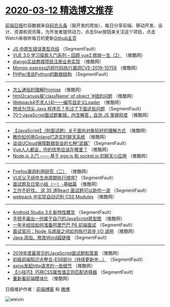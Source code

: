 # [2020-03-12 精选博文推荐](https://toutiao.qdkfweb.cn/date/2020/03/12)

[前端日报](https://qdkfweb.cn/c/news)栏目数据来自[码农头条](https://toutiao.qdkfweb.cn/)（我开发的爬虫），每日分享前端、移动开发、设计、资源和资讯等，为开发者提供动力，点击Star按钮来关注这个项目，点击Watch来收听每日的更新[Github主页](https://github.com/kujian/frontendDaily)
* [JS 中原生错误类型总结](https://toutiao.qdkfweb.cn/139255.html) （SegmentFault）
* [VUE 3.0 学习探索入门系列 &#8211; 回顾 vue2 辉煌一生（2）](https://toutiao.qdkfweb.cn/139287.html) （推酷网）
* [django实战商城项目注册业务实现](https://toutiao.qdkfweb.cn/139266.html) （推酷网）
* [Mongo-express远程代码执行漏洞CVE-2019-10758](https://toutiao.qdkfweb.cn/139277.html) （推酷网）
* [PHPer浅谈Python的数据结构](https://toutiao.qdkfweb.cn/139256.html) （SegmentFault）

***
* [怎么通俗的理解Promise](https://toutiao.qdkfweb.cn/139288.html) （推酷网）
* [html2canvas报&#039;className&#039; of object &#039;#错的问题](https://toutiao.qdkfweb.cn/139267.html) （推酷网）
* [Webpack4不求人(4)——编写自定义Loader](https://toutiao.qdkfweb.cn/139278.html) （推酷网）
* [想成为顶尖 Java 程序员？先过了下面这些问题](https://toutiao.qdkfweb.cn/139257.html) （SegmentFault）
* [70个JavaScript面试题集锦，内含解答，自测 JS 掌握程度](https://toutiao.qdkfweb.cn/139289.html) （推酷网）

***
* [【JavaScript】（附面试题）关于面向对象较好的理解方式](https://toutiao.qdkfweb.cn/139268.html) （推酷网）
* [教你如何用Golang打造实时聊天系统](https://toutiao.qdkfweb.cn/139279.html) （推酷网）
* [谈谈UCloud保障数据安全的七种“武器”](https://toutiao.qdkfweb.cn/139258.html) （SegmentFault）
* [Vue人人都会，你的优势应该在哪里？](https://toutiao.qdkfweb.cn/139290.html) （推酷网）
* [Node.js 入门 —— 基于 egg.js 和 socket.io 的聊天小应用](https://toutiao.qdkfweb.cn/139269.html) （推酷网）

***
* [Firefox漏洞利用研究（二）](https://toutiao.qdkfweb.cn/139280.html) （推酷网）
* [VUE父子组件生命周期执行顺序?](https://toutiao.qdkfweb.cn/139259.html) （SegmentFault）
* [面试题及日常小结（一）-基础篇](https://toutiao.qdkfweb.cn/139270.html) （推酷网）
* [工作不好找， 这 35 道React 面试题可以助你一波](https://toutiao.qdkfweb.cn/139249.html) （SegmentFault）
* [webpack 中实现自动识别 CSS Modules](https://toutiao.qdkfweb.cn/139281.html) （推酷网）

***
* [Android  Studio 3.6 新特性概览](https://toutiao.qdkfweb.cn/139260.html) （SegmentFault）
* [手把手画出一份属于自己的JavaScript原型图](https://toutiao.qdkfweb.cn/139271.html) （推酷网）
* [一年半经验如何准备阿里巴巴 P6 前端面试](https://toutiao.qdkfweb.cn/139250.html) （SegmentFault）
* [面试官问：Node 与底层之间如何执行异步 I/O 调用](https://toutiao.qdkfweb.cn/139282.html) （推酷网）
* [Java 添加、修改Word超链接](https://toutiao.qdkfweb.cn/139261.html) （SegmentFault）

***
* [2019年度最常见的JavaScript面试题和答案](https://toutiao.qdkfweb.cn/139272.html) （推酷网）
* [初级前端知识点整合-ES6部分（持续更新中&#8230;）](https://toutiao.qdkfweb.cn/139251.html) （SegmentFault）
* [axios发起http请求的一些细节](https://toutiao.qdkfweb.cn/139283.html) （推酷网）
* [【小技巧】巧用CSS属性值正则匹配选择器](https://toutiao.qdkfweb.cn/139262.html) （SegmentFault）
* [重新看前端模块化](https://toutiao.qdkfweb.cn/139273.html) （推酷网）

日报维护作者：[前端博客](https://qdkfweb.cn/) 和 [微博](https://qdkfweb.cn/go/weibo)

![weixin](https://user-images.githubusercontent.com/3055447/38468989-651132ac-3b80-11e8-8e6b-15122322a9d7.png)